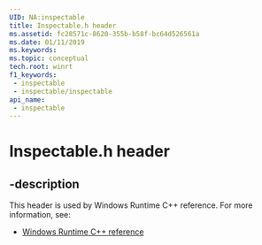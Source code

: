 ```yaml
---
UID: NA:inspectable
title: Inspectable.h header
ms.assetid: fc28571c-8620-355b-b58f-bc64d526561a
ms.date: 01/11/2019
ms.keywords: 
ms.topic: conceptual
tech.root: winrt
f1_keywords:
 - inspectable
 - inspectable/inspectable
api_name:
 - inspectable
---
```


# Inspectable.h header


## -description

This header is used by Windows Runtime C++ reference. For more information, see:

- [Windows Runtime C++ reference](../_winrt/index.md)

